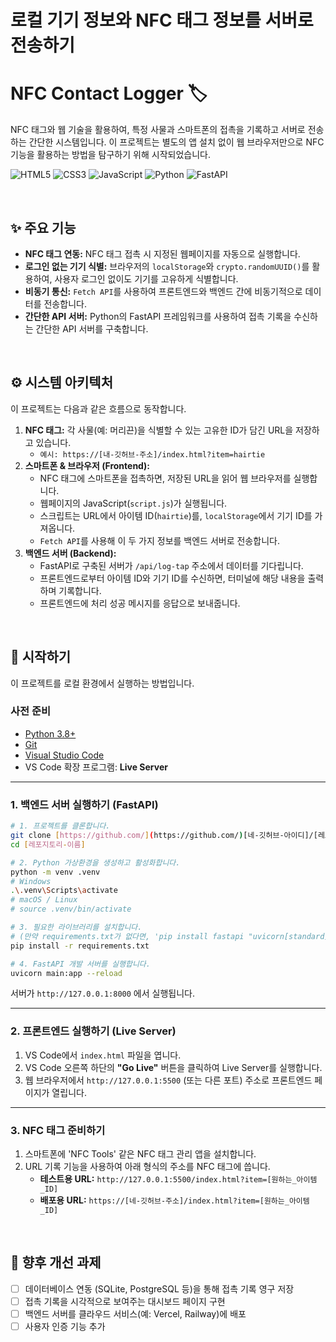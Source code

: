 # 로컬 기기 정보와 NFC 태그 정보를 서버로 전송하기

# NFC Contact Logger 🏷️

NFC 태그와 웹 기술을 활용하여, 특정 사물과 스마트폰의 접촉을 기록하고 서버로 전송하는 간단한 시스템입니다. 이 프로젝트는 별도의 앱 설치 없이 웹 브라우저만으로 NFC 기능을 활용하는 방법을 탐구하기 위해 시작되었습니다.

![HTML5](https://img.shields.io/badge/html5-%23E34F26.svg?style=for-the-badge&logo=html5&logoColor=white)
![CSS3](https://img.shields.io/badge/css3-%231572B6.svg?style=for-the-badge&logo=css3&logoColor=white)
![JavaScript](https://img.shields.io/badge/javascript-%23323330.svg?style=for-the-badge&logo=javascript&logoColor=%23F7DF1E)
![Python](https://img.shields.io/badge/python-3670A0?style=for-the-badge&logo=python&logoColor=ffdd54)
![FastAPI](https://img.shields.io/badge/FastAPI-005571?style=for-the-badge&logo=fastapi)

<br>

## ✨ 주요 기능

* **NFC 태그 연동:** NFC 태그 접촉 시 지정된 웹페이지를 자동으로 실행합니다.
* **로그인 없는 기기 식별:** 브라우저의 `localStorage`와 `crypto.randomUUID()`를 활용하여, 사용자 로그인 없이도 기기를 고유하게 식별합니다.
* **비동기 통신:** `Fetch API`를 사용하여 프론트엔드와 백엔드 간에 비동기적으로 데이터를 전송합니다.
* **간단한 API 서버:** Python의 FastAPI 프레임워크를 사용하여 접촉 기록을 수신하는 간단한 API 서버를 구축합니다.

<br>

## ⚙️ 시스템 아키텍처

이 프로젝트는 다음과 같은 흐름으로 동작합니다.

1.  **NFC 태그:** 각 사물(예: 머리끈)을 식별할 수 있는 고유한 ID가 담긴 URL을 저장하고 있습니다.
    * `예시: https://[내-깃허브-주소]/index.html?item=hairtie`
2.  **스마트폰 & 브라우저 (Frontend):**
    * NFC 태그에 스마트폰을 접촉하면, 저장된 URL을 읽어 웹 브라우저를 실행합니다.
    * 웹페이지의 JavaScript(`script.js`)가 실행됩니다.
    * 스크립트는 URL에서 아이템 ID(`hairtie`)를, `localStorage`에서 기기 ID를 가져옵니다.
    * `Fetch API`를 사용해 이 두 가지 정보를 백엔드 서버로 전송합니다.
3.  **백엔드 서버 (Backend):**
    * FastAPI로 구축된 서버가 `/api/log-tap` 주소에서 데이터를 기다립니다.
    * 프론트엔드로부터 아이템 ID와 기기 ID를 수신하면, 터미널에 해당 내용을 출력하며 기록합니다.
    * 프론트엔드에 처리 성공 메시지를 응답으로 보내줍니다.



<br>

## 🚀 시작하기

이 프로젝트를 로컬 환경에서 실행하는 방법입니다.

### 사전 준비

* [Python 3.8+](https://www.python.org/)
* [Git](https://git-scm.com/)
* [Visual Studio Code](https://code.visualstudio.com/)
* VS Code 확장 프로그램: **Live Server**

---

### 1. 백엔드 서버 실행하기 (FastAPI)

```bash
# 1. 프로젝트를 클론합니다.
git clone [https://github.com/](https://github.com/)[네-깃허브-아이디]/[레포지토리-이름].git
cd [레포지토리-이름]

# 2. Python 가상환경을 생성하고 활성화합니다.
python -m venv .venv
# Windows
.\.venv\Scripts\activate
# macOS / Linux
# source .venv/bin/activate

# 3. 필요한 라이브러리를 설치합니다.
# (만약 requirements.txt가 없다면, 'pip install fastapi "uvicorn[standard]"' 명령어를 실행하세요.)
pip install -r requirements.txt

# 4. FastAPI 개발 서버를 실행합니다.
uvicorn main:app --reload
```
서버가 `http://127.0.0.1:8000` 에서 실행됩니다.

---

### 2. 프론트엔드 실행하기 (Live Server)

1.  VS Code에서 `index.html` 파일을 엽니다.
2.  VS Code 오른쪽 하단의 **"Go Live"** 버튼을 클릭하여 Live Server를 실행합니다.
3.  웹 브라우저에서 `http://127.0.0.1:5500` (또는 다른 포트) 주소로 프론트엔드 페이지가 열립니다.

---

### 3. NFC 태그 준비하기

1.  스마트폰에 'NFC Tools' 같은 NFC 태그 관리 앱을 설치합니다.
2.  URL 기록 기능을 사용하여 아래 형식의 주소를 NFC 태그에 씁니다.
    * **테스트용 URL:** `http://127.0.0.1:5500/index.html?item=[원하는_아이템_ID]`
    * **배포용 URL:** `https://[네-깃허브-주소]/index.html?item=[원하는_아이템_ID]`

<br>

## 📝 향후 개선 과제

* [ ] 데이터베이스 연동 (SQLite, PostgreSQL 등)을 통해 접촉 기록 영구 저장
* [ ] 접촉 기록을 시각적으로 보여주는 대시보드 페이지 구현
* [ ] 백엔드 서버를 클라우드 서비스(예: Vercel, Railway)에 배포
* [ ] 사용자 인증 기능 추가
